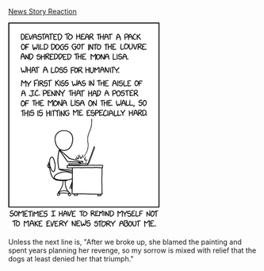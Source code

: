 [News Story Reaction](https://xkcd.com/2505)

![News Story Reaction](./random_comic.png)

Unless the next line is, "After we broke up, she blamed the painting and spent years planning her revenge, so my sorrow is mixed with relief that the dogs at least denied her that triumph."

